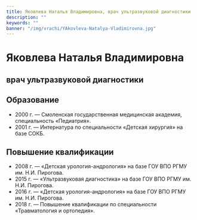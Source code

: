 ```yaml
---
title: Яковлева Наталья Владимировна, врач ультразвуковой диагностики
description: ""
keywords: ""
banner: "/img/vrachi/YAkovleva-Natalya-Vladimirovna.jpg"
---
```


# Яковлева Наталья Владимировна
## врач ультразвуковой диагностики

## Образование

* 2000 г. — Смоленская государственная медицинская академия, специальность «Педиатрия».
* 2001 г. — Интернатура по специальности «Детская хирургия» на базе СОКБ.


## Повышение квалификации 

* 2008 г. — «Детская урология-андрология» на базе ГОУ ВПО РГМУ им. Н.И. Пирогова.
* 2015 г. — «Ультразвуковая диагностика» на базе ГОУ ВПО РГМУ им. Н.И. Пирогова.
* 2016 г. — «Детская урология-андрология» на базе ГОУ ВПО РГМУ им. Н.И. Пирогова.
* 2018 г. — Повышение квалификации по специальности «Травматология и ортопедия».